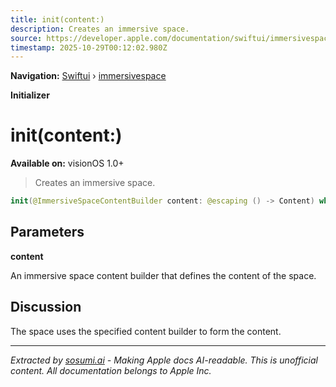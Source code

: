 ```yaml
---
title: init(content:)
description: Creates an immersive space.
source: https://developer.apple.com/documentation/swiftui/immersivespace/init(content:)
timestamp: 2025-10-29T00:12:02.980Z
---
```


**Navigation:** [Swiftui](/documentation/swiftui) › [immersivespace](/documentation/swiftui/immersivespace)

**Initializer**

# init(content:)

**Available on:** visionOS 1.0+

> Creates an immersive space.

```swift
init(@ImmersiveSpaceContentBuilder content: @escaping () -> Content) where Data == Never
```

## Parameters

**content**

An immersive space content builder that defines the content of the space.



## Discussion

The space uses the specified content builder to form the content.

---

*Extracted by [sosumi.ai](https://sosumi.ai) - Making Apple docs AI-readable.*
*This is unofficial content. All documentation belongs to Apple Inc.*

